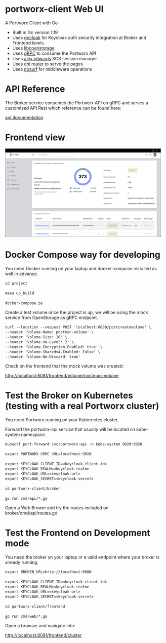 # portworx-client Web UI
A Portworx Client with Go

- Built in Go version 1.19
- Uses [gocloak](github.com/Nerzal/gocloak/v11) for Keycloak auth security integration at Broker and Frontend levels.
- Uses [libopenstorage](https://github.com/libopenstorage/openstorage-sdk-clients)
- Uses [gRPC](https://pkg.go.dev/google.golang.org/grpc) to consume the Portworx API
- Uses [alex edwards](https://github.com/alexedwards/scs) SCS session manager
- Uses [chi router](https://github.com/go-chi/chi) to serve the pages
- Uses [nosurf](https://github.com/justinas/nosurf) for middleware operations

# API Reference

The Broker service consumes the Portworx API on gRPC and serves a customized API Rest which reference can be found here:

[api documentation](https://documenter.getpostman.com/view/17794050/VUqpsxJW)

# Frontend view

![Portworx Client, node view](./images/node-view.png)

# Docker Compose way for developing

You need Docker running on your laptop and docker-compose installed as well in advance.

```
cd project

make up_build

docker-compose ps

```

Create a test volume once the project is up, we will be using the mock service from OpenStorage as gRPC endpoint.

```
curl --location --request POST 'localhost:8080/postcreatevolume' \
--header 'Volume-Name: postman-volume' \
--header 'Volume-Size: 10' \
--header 'Volume-Ha-Level: 2' \
--header 'Volume-Encryption-Enabled: true' \
--header 'Volume-Sharedv4-Enabled: false' \
--header 'Volume-No-Discard: true'

```

Check on the frontend that the mock volume was created:

[http://localhost:8081/frontend/volume/postman-volume](http://localhost:8081/frontend/volume/postman-volume) 

# Test the Broker on Kubernetes (testing with a real Portworx cluster)

You need Portworx running on your Kubernetes cluster.

Forward the portworx-api service that usually will be located on kube-system namespace.

```
kubectl port-forward svc/portworx-api -n kube-system 9020:9020

export PORTWORX_GRPC_URL=localhost:9020

export KEYCLOAK_CLIENT_ID=<keycloak-client-id>
export KEYCLOAK_REALM=<keycloak-realm>
export KEYCLOAK_URL=<keycloak-url>
export KEYCLOAK_SECRET=<keycloak-secret>

cd portworx-client/broker

go run cmd/api/*.go

```

Open a Web Brower and try the routes included on broker/cmd/api/routes.go

# Test the Frontend on Development mode

You need the broker on your laptop or a valid endpoint where your broker is already running.

```
export BROKER_URL=http://localhost:8080

export KEYCLOAK_CLIENT_ID=<keycloak-client-id>
export KEYCLOAK_REALM=<keycloak-realm>
export KEYCLOAK_URL=<keycloak-url>
export KEYCLOAK_SECRET=<keycloak-secret>

cd portworx-client/frontend

go run cmd/web/*.go

```

Open a browser and navigate into:

[http://localhost:8081/frontend/cluster](http://localhost:8081/frontend/cluster) 
